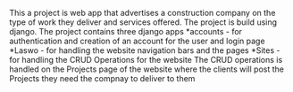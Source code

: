 This a project is web app that advertises a construction company on the type of work they deliver and services offered.
The project is build using django. 
The project contains three django apps *accounts - for authentication and creation of an account for the user and login page  
                                       *Laswo - for handling the website navigation bars and the pages 
                                       *Sites - for handling the CRUD Operations for the website
The CRUD operations is handled on the Projects page of the website where the clients will post the Projects they need the compnay to deliver to them 
